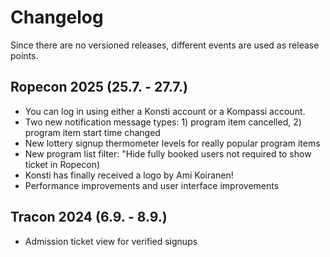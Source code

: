 # Changelog

Since there are no versioned releases, different events are used as release points.

## Ropecon 2025 (25.7. - 27.7.)

- You can log in using either a Konsti account or a Kompassi account.
- Two new notification message types: 1) program item cancelled, 2) program item start time changed
- New lottery signup thermometer levels for really popular program items
- New program list filter: "Hide fully booked users not required to show ticket in Ropecon)
- Konsti has finally received a logo by Ami Koiranen!
- Performance improvements and user interface improvements

## Tracon 2024 (6.9. - 8.9.)

- Admission ticket view for verified signups
